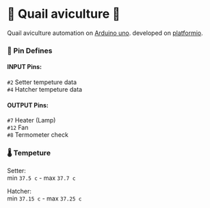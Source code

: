 # 🥚 Quail aviculture 🐣
Quail aviculture automation on [Arduino uno](https://docs.arduino.cc/hardware/uno-rev3). developed on [platformio](https://platformio.org/).

### 📌 Pin Defines
#### INPUT Pins:  
`#2` Setter tempeture data  
`#4` Hatcher tempeture data

#### OUTPUT Pins:
`#7` Heater (Lamp)  
`#12` Fan  
`#8` Termometer check

### 🌡️ Tempeture
Setter:  
min `37.5 c` - max `37.7 c`

Hatcher:  
min `37.15 c` - max `37.25 c`
